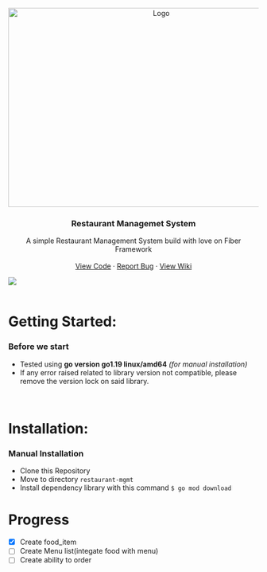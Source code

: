<br />
<div align="center">
  <a href="https://github.com/accalina/restaurant-mgmt/">
    <img src="https://edynamiclearning.com/wp-content/uploads/2019/04/RestaurantManagement.jpg" alt="Logo" width=600 height=400>
  </a>

  <h3 align="center"><strong>Restaurant Managemet System</strong></h3>

  <p align="center">
    A simple Restaurant Management System build with love on Fiber Framework
    <br />
    <br />
    <a href="https://github.dev/accalina/restaurant-mgmt">View Code</a>
    ·
    <a href="https://github.com/accalina/restaurant-mgmt/issues/new">Report Bug</a>
    ·
    <a href="https://github.com/accalina/restaurant-mgmt/wiki">View Wiki</a>
  </p>
</div>

<img src="https://img.shields.io/badge/go-%2300ADD8.svg?style=for-the-badge&logo=go&logoColor=white" />
<br><br>

# <strong>Getting Started:</strong>
### Before we start
  - Tested using  **go version go1.19 linux/amd64** *(for manual installation)*
  - If any error raised related to library version not compatible, please remove the version lock on said library.
<br>

# <strong>Installation:</strong>

### <strong>Manual Installation</strong>
  - Clone this Repository
  - Move to directory `restaurant-mgmt`
  - Install dependency library with this command `$ go mod download`


# Progress
- [x] Create food_item
- [ ] Create Menu list(integate food with menu)
- [ ] Create ability to order